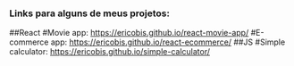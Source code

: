 ### Links para alguns de meus projetos: 
##React
#Movie app: https://ericobis.github.io/react-movie-app/
#E-commerce app: https://ericobis.github.io/react-ecommerce/
##JS
#Simple calculator: https://ericobis.github.io/simple-calculator/

<!--
**EricoBis/EricoBis** is a ✨ _special_ ✨ repository because its `README.md` (this file) appears on your GitHub profile.

Here are some ideas to get you started:

- 🔭 I’m currently working on ...
- 🌱 I’m currently learning ...
- 👯 I’m looking to collaborate on ...
- 🤔 I’m looking for help with ...
- 💬 Ask me about ...
- 📫 How to reach me: ...
- 😄 Pronouns: ...
- ⚡ Fun fact: ...
-->
